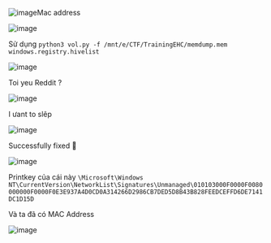 ![image](https://github.com/anhshidou/EHCCTFTraining/assets/120787381/b1f5e555-a3f0-421c-8cff-f23cde929ad6)Mac address

![image](https://github.com/anhshidou/EHCCTFTraining/assets/120787381/d5034ef8-9c1d-423d-8c53-8e6a6331457d)

Sử dụng
``` python3 vol.py -f /mnt/e/CTF/TrainingEHC/memdump.mem windows.registry.hivelist ```

![image](https://github.com/anhshidou/EHCCTFTraining/assets/120787381/1922ee21-ef0b-4ad4-99d1-494592774142)

Toi yeu Reddit ?

![image](https://github.com/anhshidou/EHCCTFTraining/assets/120787381/eccb4e7d-2375-463d-966d-b6edb4684d98)

I ưant to slêp

![image](https://github.com/anhshidou/EHCCTFTraining/assets/120787381/24ed9d65-d21f-4f22-ad9b-0fc27d107542)

Successfully fixed 🫠

![image](https://github.com/anhshidou/EHCCTFTraining/assets/120787381/bb26ffbf-f93b-4885-b7c8-73cfb538527f)

Printkey của cái này 
``` \Microsoft\Windows NT\CurrentVersion\NetworkList\Signatures\Unmanaged\010103000F0000F0080000000F0000F0E3E937A4D0CD0A314266D2986CB7DED5D8B43B828FEEDCEFFD6DE7141DC1D15D ```

Và ta đã có MAC Address

![image](https://github.com/anhshidou/EHCCTFTraining/assets/120787381/031e6128-ddaf-49d4-863c-8052b5b33adc)

